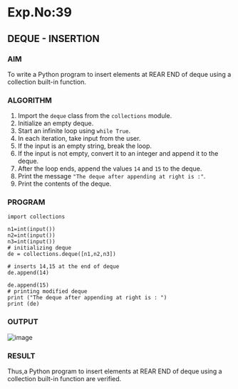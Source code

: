 # Exp.No:39  
## DEQUE - INSERTION
### AIM  
To write a Python program to insert elements at REAR END of deque using a collection built-in function.
### ALGORITHM  

1. Import the `deque` class from the `collections` module.  
2. Initialize an empty deque.  
3. Start an infinite loop using `while True`.  
4. In each iteration, take input from the user.  
5. If the input is an empty string, break the loop.  
6. If the input is not empty, convert it to an integer and append it to the deque.  
7. After the loop ends, append the values `14` and `15` to the deque.  
8. Print the message `"The deque after appending at right is :"`.  
9. Print the contents of the deque.  
### PROGRAM  

```
import collections
  
n1=int(input())
n2=int(input())
n3=int(input())
# initializing deque
de = collections.deque([n1,n2,n3])

# inserts 14,15 at the end of deque
de.append(14)

de.append(15)
# printing modified deque
print ("The deque after appending at right is : ")
print (de)
```

### OUTPUT
![image](https://github.com/user-attachments/assets/9f713221-273c-4881-8bff-9325071f5ae4)
### RESULT
Thus,a Python program to insert elements at REAR END of deque using a collection built-in function are verified.
